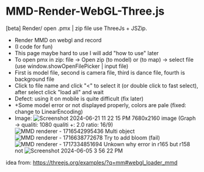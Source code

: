 # MMD-Render-WebGL-Three.js
[beta] Render/ open .pmx | zip file use ThreeJs + JSZip.
- Render MMD on webgl and record 
- (I code for fun)
- This page maybe hard to use I will add "how to use" later
- To open pmx in zip: file -> Open zip (to model) or (to map) -> select file (use window.showOpenFilePicker | input file)
- First is model file, second is camera file, third is dance file, fourth is background file
- Click to file name and click "<" to select it (or double click to fast select), after select click "load all" and wait
- Defect: using it on mobile is quite difficult (fix later)
- +Some model error or not displayed properly, colors are pale (fixed: change to LinearEncoding)
- Image:
![Screenshot 2024-06-21 11 22 15 PM](https://github.com/anhhao00777/MMD-Render-WebGL-Three.js/assets/106489200/99f49825-debc-4611-9e6f-f292e3864574)
7680x2160 image (Graph -> qualiti: 1080 qualiti +: 2.0 ratio: 16/9)
![MMD renderer - 1716542995436](https://github.com/anhhao00777/MMD-Render-WebGL-Three.js/assets/106489200/3139f90a-71ad-4ab0-b086-acc05507623f)
Multi object
![MMD renderer - 1716638772678](https://github.com/anhhao00777/MMD-Render-WebGL-Three.js/assets/106489200/bb96b4a8-598d-47a3-a750-e45738c3b85e)
Try to add bloom (fail)
![MMD renderer - 1717334851694](https://github.com/anhhao00777/MMD-Render-WebGL-Three.js/assets/106489200/dda6e43e-53d5-4c90-b624-294dfa1a977d)
Unkown why error in r165 but r158 not
![Screenshot 2024-06-05 3 56 22 PM](https://github.com/anhhao00777/MMD-Render-WebGL-Three.js/assets/106489200/8b714663-bce0-4de5-8fb7-73f04f780448)

idea from: https://threejs.org/examples/?q=mm#webgl_loader_mmd
